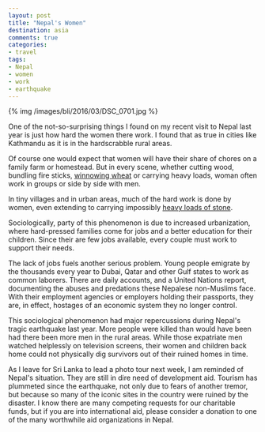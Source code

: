 ```yaml
---
layout: post
title: "Nepal's Women"
destination: asia
comments: true
categories:
- travel
tags:
- Nepal
- women
- work
- earthquake
---
```


{% img /images/bli/2016/03/DSC_0701.jpg %}

One of the not-so-surprising things I found on my recent visit to Nepal last year is just how hard the women there work. I found that as true in cities like Kathmandu as it is in the hardscrabble rural areas. 

<!--more-->

Of course one would expect that women will have their share of chores on a family farm or homestead. But in every scene, whether cutting wood, bundling fire sticks, [winnowing wheat](https://youtu.be/cZt_bzPRP_M) or carrying heavy loads, woman often work in groups or side by side with men. 

In tiny villages and in urban areas, much of the hard work is done by women, even extending to carrying impossibly [heavy loads of stone](https://youtu.be/eRicRbgp_uU). 

Sociologically, party of this phenomenon is due to increased urbanization, where hard-pressed families come for jobs and a better education for their children. Since their are few jobs available, every couple must work to support their needs. 

The lack of jobs fuels another serious problem. Young people emigrate by the thousands every year to Dubai, Qatar and other Gulf states to work as common laborers. There are daily accounts, and a United Nations report, documenting the abuses and predations these Nepalese non-Muslims face. With their employment agencies or employers holding their passports, they are, in effect, hostages of an economic system they no longer control. 

This sociological phenomenon had major repercussions during Nepal's tragic earthquake last year. More people were killed than would have been had there been more men in the rural areas. While those expatriate men watched helplessly on television screens, their women and children back home could not physically dig survivors out of their ruined homes in time. 

As I leave for Sri Lanka to lead a photo tour next week, I am reminded of Nepal's situation. They are still in dire need of development aid. Tourism has plummeted since the earthquake, not only due to fears of another tremor, but because so many of the iconic sites in the country were ruined by the disaster. I know there are many competing requests for our charitable funds, but if you are into international aid, please consider a donation to one of the many worthwhile aid organizations in Nepal. 



